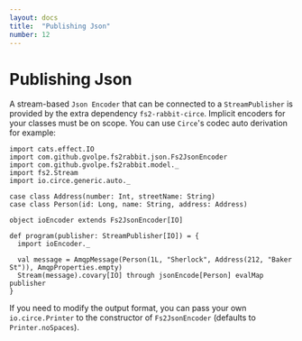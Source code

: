 ```yaml
---
layout: docs
title:  "Publishing Json"
number: 12
---
```


# Publishing Json

A stream-based `Json Encoder` that can be connected to a `StreamPublisher` is provided by the extra dependency `fs2-rabbit-circe`. Implicit encoders for your classes must be on scope. You can use `Circe`'s codec auto derivation for example:

```tut:book:silent
import cats.effect.IO
import com.github.gvolpe.fs2rabbit.json.Fs2JsonEncoder
import com.github.gvolpe.fs2rabbit.model._
import fs2.Stream
import io.circe.generic.auto._

case class Address(number: Int, streetName: String)
case class Person(id: Long, name: String, address: Address)

object ioEncoder extends Fs2JsonEncoder[IO]

def program(publisher: StreamPublisher[IO]) = {
  import ioEncoder._

  val message = AmqpMessage(Person(1L, "Sherlock", Address(212, "Baker St")), AmqpProperties.empty)
  Stream(message).covary[IO] through jsonEncode[Person] evalMap publisher
}
```

If you need to modify the output format, you can pass your own `io.circe.Printer` to the constructor of `Fs2JsonEncoder` (defaults to `Printer.noSpaces`).
